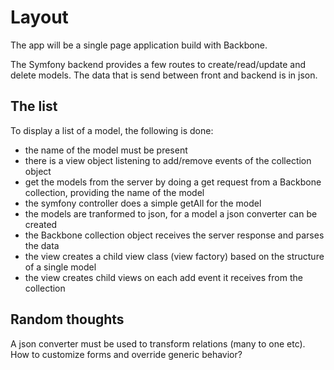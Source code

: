 # Layout

The app will be a single page application build with Backbone.

The Symfony backend provides a few routes to create/read/update and delete models. The data that is send between front 
and backend is in json.

## The list
To display a list of a model, the following is done:

- the name of the model must be present
- there is a view object listening to add/remove events of the collection object
- get the models from the server by doing a get request from a Backbone collection, providing the name of the model
- the symfony controller does a simple getAll for the model
- the models are tranformed to json, for a model a json converter can be created
- the Backbone collection object receives the server response and parses the data
- the view creates a child view class (view factory) based on the structure of a single model
- the view creates child views on each add event it receives from the collection


## Random thoughts
A json converter must be used to transform relations (many to one etc).
How to customize forms and override generic behavior?